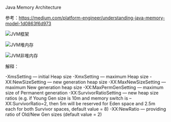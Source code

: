 Java Memory Architecture

参考：https://medium.com/platform-engineer/understanding-java-memory-model-1d0863f6d973

![JVM框架](https://miro.medium.com/max/1286/0*aO7jvEaMLhADKTqa)

![JVM堆内存](https://miro.medium.com/max/1400/0*rzQ6-DyP-2gjiua7)

![JVM非堆内存](https://miro.medium.com/max/1400/0*28wQjfFfyVZURF1D)

解释：

-XmsSetting — initial Heap size
-XmxSetting — maximum Heap size
-XX:NewSizeSetting — new generation heap size
-XX:MaxNewSizeSetting — maximum New generation heap size
-XX:MaxPermGenSetting — maximum size of Permanent generation
-XX:SurvivorRatioSetting — new heap size ratios (e.g. if Young Gen size is 10m and memory switch is –XX:SurvivorRatio=2, then 5m will be reserved for Eden space and 2.5m each for both Survivor spaces, default value = 8)
-XX:NewRatio — providing ratio of Old/New Gen sizes (default value = 2)
